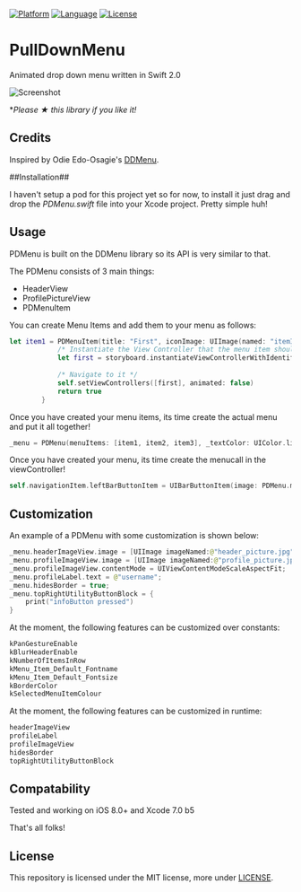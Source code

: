 [![Platform](http://img.shields.io/badge/platform-ios-blue.svg?style=flat
)](https://developer.apple.com/iphone/index.action)
[![Language](http://img.shields.io/badge/language-swift-brightgreen.svg?style=flat
)](https://developer.apple.com/swift)
[![License](http://img.shields.io/badge/license-MIT-lightgrey.svg?style=flat
)](http://mit-license.org)

# PullDownMenu
Animated drop down menu written in Swift 2.0

![Screenshot](https://github.com/sspux/PullDownMenu/blob/master/phonescreen.png)

**Please ★ this library if you like it!*

## Credits ##

Inspired by Odie Edo-Osagie's [DDMenu](https://github.com/oduwa/DropDownMenu).

##Installation##

I haven't setup a pod for this project yet so for now, to install it just drag and drop the *PDMenu.swift* file into your Xcode project. Pretty simple huh!


## Usage ##

PDMenu is built on the DDMenu library so its API is very similar to that.

The PDMenu consists of 3 main things:
* HeaderView
* ProfilePictureView
* PDMenuItem

You can create Menu Items and add them to your menu as follows:

```swift
let item1 = PDMenuItem(title: "First", iconImage: UIImage(named: "itemImage")) { () -> Bool in
            /* Instantiate the View Controller that the menu item should navigate to */
            let first = storyboard.instantiateViewControllerWithIdentifier("viewController")
            
            /* Navigate to it */
            self.setViewControllers([first], animated: false)
            return true
        }
```

Once you have created your menu items, its time create the actual menu and put it all together!

```swift
_menu = PDMenu(menuItems: [item1, item2, item3], _textColor: UIColor.lightGrayColor(), _highLightTextColor: UIColor.whiteColor(), _backgroundColor: UIColor.blackColor(), forViewController: self)
```

Once you have created your menu, its time create the menucall in the viewController!
```swift
self.navigationItem.leftBarButtonItem = UIBarButtonItem(image: PDMenu.menuButton(), style: UIBarButtonItemStyle.Plain, target: self.navigationController, action: "showMenu")
```

## Customization ##

An example of a PDMenu with some customization is shown below:

```swift
_menu.headerImageView.image = [UIImage imageNamed:@"header_picture.jpg"];
_menu.profileImageView.image = [UIImage imageNamed:@"profile_picture.jpg"];
_menu.profileImageView.contentMode = UIViewContentModeScaleAspectFit;
_menu.profileLabel.text = @"username";
_menu.hidesBorder = true;
_menu.topRightUtilityButtonBlock = {
    print("infoButton pressed")
}
```

At the moment, the following features can be customized over constants:

```swift
kPanGestureEnable
kBlurHeaderEnable
kNumberOfItemsInRow
kMenu_Item_Default_Fontname
kMenu_Item_Default_Fontsize
kBorderColor
kSelectedMenuItemColour
```

At the moment, the following features can be customized in runtime:

```swift
headerImageView
profileLabel
profileImageView
hidesBorder
topRightUtilityButtonBlock
```

## Compatability ##

Tested and working on iOS 8.0+ and Xcode 7.0 b5

That's all folks!

## License
This repository is licensed under the MIT license, more under
[LICENSE](LICENSE).
